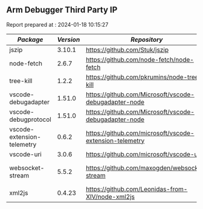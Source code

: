 ## Arm Debugger Third Party IP

Report prepared at : 2024-01-18 10:15:27

| *Package* | *Version* | *Repository* | *License* |
|---|---|---|---|
|jszip|3.10.1|https://github.com/Stuk/jszip|[MIT](https://github.com/Stuk/jszip/blob/master/LICENSE.markdown)|
|node-fetch|2.6.7|https://github.com/node-fetch/node-fetch|[MIT](https://github.com/node-fetch/node-fetch/blob/master/LICENSE.md)|
|tree-kill|1.2.2|https://github.com/pkrumins/node-tree-kill|[MIT](https://github.com/pkrumins/node-tree-kill/blob/master/LICENSE)|
|vscode-debugadapter|1.51.0|https://github.com/Microsoft/vscode-debugadapter-node|[MIT](https://github.com/Microsoft/vscode-debugadapter-node/blob/master/License.txt)|
|vscode-debugprotocol|1.51.0|https://github.com/Microsoft/vscode-debugadapter-node|[MIT](https://github.com/Microsoft/vscode-debugadapter-node/blob/master/License.txt)|
|vscode-extension-telemetry|0.6.2|https://github.com/microsoft/vscode-extension-telemetry|[MIT](https://github.com/microsoft/vscode-extension-telemetry/blob/main/LICENSE)|
|vscode-uri|3.0.6|https://github.com/microsoft/vscode-uri|[MIT](https://github.com/microsoft/vscode-uri/blob/main/LICENSE.md)|
|websocket-stream|5.5.2|https://github.com/maxogden/websocket-stream|[BSD-2-Clause](https://github.com/maxogden/websocket-stream/blob/master/LICENSE)|
|xml2js|0.4.23|https://github.com/Leonidas-from-XIV/node-xml2js|[MIT](https://github.com/Leonidas-from-XIV/node-xml2js/blob/master/LICENSE)|

